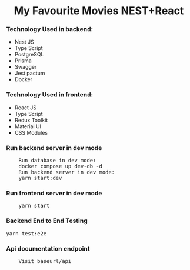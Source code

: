 <h1 align="center">My Favourite Movies NEST+React</h1>
<h3>Technology Used in backend:</h3>
<ul>
    <li>
        Nest JS
    </li>
    <li>
        Type Script
    </li>
    <li>
        PostgreSQL
    </li>
    <li>
    Prisma
    </li>
    <li>
    Swagger
    </li>
    <li>
        Jest pactum
    </li>
    <li>
        Docker
    </li>
</ul>
<h3>Technology Used in frontend:</h3>
<ul>
    <li>
       React JS
    </li>
    <li>
        Type Script
    </li>
    <li>
       Redux Toolkit
    </li>
    <li>
    Material UI
    </li>
    <li>
        CSS Modules
    </li>
</ul>

<h3>
    Run backend server in dev mode
</h3>
<pre>
    Run database in dev mode:
    docker compose up dev-db -d
    Run backend server in dev mode:
    yarn start:dev
</pre>

<h3>
    Run frontend server in dev mode
</h3>
<pre>
    yarn start
</pre>

<h3>Backend End to End Testing </h3>
<pre>
yarn test:e2e
</pre>

<h3>
   Api documentation endpoint
</h3>
<pre>
    Visit baseurl/api
</pre>
